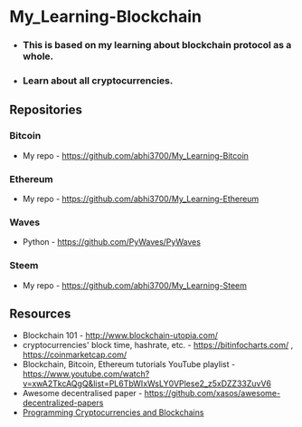 # My_Learning-Blockchain
* ### This is based on my learning about blockchain protocol as a whole.
* ### Learn about all cryptocurrencies.

## Repositories
### Bitcoin
* My repo - https://github.com/abhi3700/My_Learning-Bitcoin

### Ethereum
* My repo - https://github.com/abhi3700/My_Learning-Ethereum

### Waves
* Python - https://github.com/PyWaves/PyWaves

### Steem
* My repo - https://github.com/abhi3700/My_Learning-Steem

## Resources
* Blockchain 101 - http://www.blockchain-utopia.com/
* cryptocurrencies' block time, hashrate, etc. - https://bitinfocharts.com/ , https://coinmarketcap.com/
* Blockchain, Bitcoin, Ethereum tutorials YouTube playlist - https://www.youtube.com/watch?v=xwA2TkcAQgQ&list=PL6TbWIxWsLY0VPlese2_z5xDZZ33ZuvV6
* Awesome decentralised paper - https://github.com/xasos/awesome-decentralized-papers
* [Programming Cryptocurrencies and Blockchains](https://github.com/yukimotopress/blockchains)
